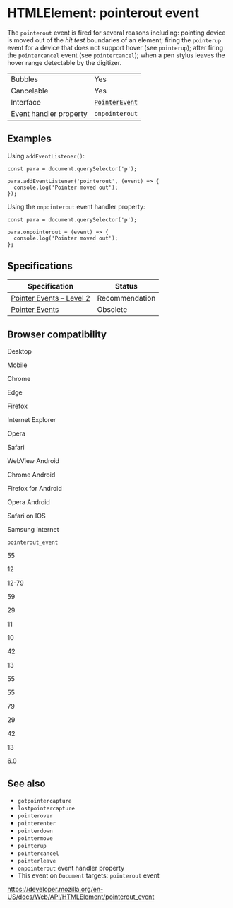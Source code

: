HTMLElement: pointerout event
=============================

The `pointerout` event is fired for several reasons including: pointing device is moved out of the *hit test* boundaries of an element; firing the `pointerup` event for a device that does not support hover (see `pointerup`); after firing the `pointercancel` event (see `pointercancel`); when a pen stylus leaves the hover range detectable by the digitizer.

<table><tbody><tr class="odd"><td>Bubbles</td><td>Yes</td></tr><tr class="even"><td>Cancelable</td><td>Yes</td></tr><tr class="odd"><td>Interface</td><td><a href="../pointerevent"><code>PointerEvent</code></a></td></tr><tr class="even"><td>Event handler property</td><td><code>onpointerout</code></td></tr></tbody></table>

Examples
--------

Using `addEventListener()`:

    const para = document.querySelector('p');

    para.addEventListener('pointerout', (event) => {
      console.log('Pointer moved out');
    });

Using the `onpointerout` event handler property:

    const para = document.querySelector('p');

    para.onpointerout = (event) => {
      console.log('Pointer moved out');
    };

Specifications
--------------

<table><thead><tr class="header"><th>Specification</th><th>Status</th></tr></thead><tbody><tr class="odd"><td><a href="https://www.w3.org/TR/pointerevents2/#the-pointerout-event">Pointer Events – Level 2</a></td><td><span class="spec-rec">Recommendation</span></td></tr><tr class="even"><td><a href="https://www.w3.org/TR/pointerevents1/#the-pointerout-event">Pointer Events</a></td><td><span class="spec-obsolete">Obsolete</span></td></tr></tbody></table>

Browser compatibility
---------------------

Desktop

Mobile

Chrome

Edge

Firefox

Internet Explorer

Opera

Safari

WebView Android

Chrome Android

Firefox for Android

Opera Android

Safari on IOS

Samsung Internet

`pointerout_event`

55

12

12-79

59

29

11

10

42

13

55

55

79

29

42

13

6.0

See also
--------

-   `gotpointercapture`
-   `lostpointercapture`
-   `pointerover`
-   `pointerenter`
-   `pointerdown`
-   `pointermove`
-   `pointerup`
-   `pointercancel`
-   `pointerleave`
-   `onpointerout` event handler property
-   This event on `Document` targets: `pointerout` event

<a href="https://developer.mozilla.org/en-US/docs/Web/API/HTMLElement/pointerout_event" class="_attribution-link">https://developer.mozilla.org/en-US/docs/Web/API/HTMLElement/pointerout_event</a>
